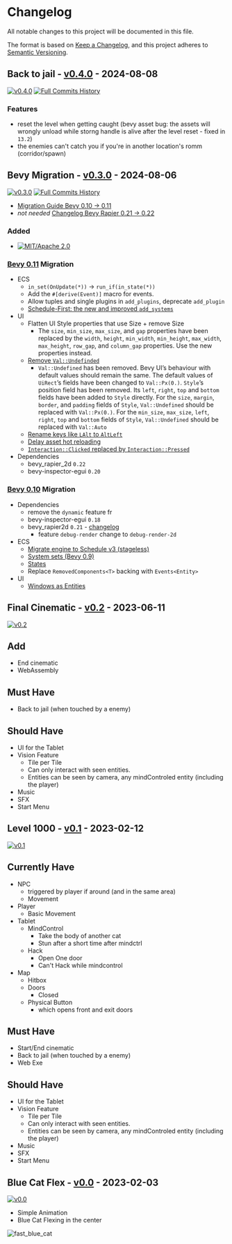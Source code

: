 # Changelog

All notable changes to this project will be documented in this file.

The format is based on [Keep a Changelog](https://keepachangelog.com/en/1.0.0/),
and this project adheres to [Semantic Versioning](https://semver.org/spec/v2.0.0.html).

## Back to jail - [v0.4.0](https://github.com/Fabinistere/cats_destroyer_2000/releases/tag/v0.4.0) - 2024-08-08

[![v0.4.0](https://img.shields.io/badge/v0.4.0-gray?style=flat&logo=github&logoColor=181717&link=https://github.com/Fabinistere/cats_destroyer_2000/releases/tag/v0.4.0)](https://github.com/Fabinistere/cats_destroyer_2000/releases/tag/v0.4.0)
[![**Full Commits History**](https://img.shields.io/badge/GitHubLog-gray?style=flat&logo=github&logoColor=181717&link=https://github.com/Fabinistere/cats_destroyer_2000/compare/v0.3.0...v0.4.0)](https://github.com/Fabinistere/cats_destroyer_2000/compare/v0.3.0...v0.4.0)

### Features

- reset the level when getting caught (bevy asset bug: the assets will wrongly unload while storng handle is alive after the level reset - fixed in `13.2`)
- the enemies can't catch you if you're in another location's romm (corridor/spawn)

## Bevy Migration - [v0.3.0](https://github.com/Fabinistere/cats_destroyer_2000/releases/tag/v0.3.0) - 2024-08-06

[![v0.3.0](https://img.shields.io/badge/v0.3.0-gray?style=flat&logo=github&logoColor=181717&link=https://github.com/Fabinistere/cats_destroyer_2000/releases/tag/v0.3.0)](https://github.com/Fabinistere/cats_destroyer_2000/releases/tag/v0.3.0)
[![**Full Commits History**](https://img.shields.io/badge/GitHubLog-gray?style=flat&logo=github&logoColor=181717&link=https://github.com/fabinistere/cats_destroyer_2000/commits/v0.3.0)](https://github.com/fabinistere/cats_destroyer_2000/commits/v0.3.0)

- [Migration Guide Bevy 0.10 -> 0.11](https://bevyengine.org/learn/migration-guides/0.10-0.11/)
- *not needed* [Changelog Bevy Rapier 0.21 -> 0.22](https://github.com/dimforge/bevy_rapier/blob/master/CHANGELOG.md#0220-10-july-2023)

### Added

- [![MIT/Apache 2.0](https://img.shields.io/badge/license-MIT%2FApache-blue.svg)](https://github.com/fabinistere/cats_destroyer_2000#license)

### [Bevy 0.11](https://bevyengine.org/learn/migration-guides/0.10-0.11/) Migration

- ECS
  - `in_set(OnUpdate(*))` -> `run_if(in_state(*))`
  - Add the `#[derive(Event)]` macro for events.
  - Allow tuples and single plugins in `add_plugins`, deprecate `add_plugin`
  - [Schedule-First: the new and improved `add_systems`](https://bevyengine.org/learn/migration-guides/0.10-0.11/#schedule-first-the-new-and-improved-add-systems)
- UI
  - Flatten UI Style properties that use Size + remove Size
    - The `size`, `min_size`, `max_size`, and `gap` properties have been replaced by the `width`, `height`, `min_width`, `min_height`, `max_width`, `max_height`, `row_gap`, and `column_gap` properties. Use the new properties instead.
  - [Remove `Val::Undefinded`](https://bevyengine.org/learn/migration-guides/0.10-0.11/#remove-val-undefined)
    - `Val::Undefined` has been removed. Bevy UI’s behaviour with default values should remain the same.
    The default values of `UiRect`’s fields have been changed to `Val::Px(0.)`.
    `Style`’s position field has been removed. Its `left`, `right`, `top` and `bottom` fields have been added to `Style` directly.
    For the `size`, `margin`, `border`, and `padding` fields of `Style`, `Val::Undefined` should be replaced with `Val::Px(0.)`.
    For the `min_size`, `max_size`, `left`, `right`, `top` and `bottom` fields of `Style`, `Val::Undefined` should be replaced with `Val::Auto`
  - [Rename keys like `LAlt` to `AltLeft`](https://bevyengine.org/learn/migration-guides/0.10-0.11/#rename-keys-like-lalt-to-altleft)
  - [Delay asset hot reloading](https://bevyengine.org/learn/migration-guides/0.10-0.11/#delay-asset-hot-reloading)
  - [`Interaction::Clicked` replaced by `Interaction::Pressed`](https://bevyengine.org/learn/migration-guides/0.10-0.11/#rename-interaction-clicked-interaction-pressed)
- Dependencies
  - bevy_rapier_2d `0.22`
  - bevy-inspector-egui `0.20`

### [Bevy 0.10](https://bevyengine.org/learn/migration-guides/0.9-0.10/) Migration

- Dependencies
  - remove the `dynamic` feature fr
  - bevy-inspector-egui `0.18`
  - bevy_rapier2d `0.21` - [changelog](https://github.com/dimforge/bevy_rapier/blob/master/CHANGELOG.md#0210--07-march-2023)
    - feature `debug-render` change to `debug-render-2d`
- ECS
  - [Migrate engine to Schedule v3 (stageless)](https://bevyengine.org/learn/migration-guides/0.9-0.10/#migrate-engine-to-schedule-v3-stageless)
  - [System sets (Bevy 0.9)](https://bevyengine.org/learn/migration-guides/0.9-0.10/#system-sets-bevy-0-9)
  - [States](https://bevyengine.org/learn/migration-guides/0.9-0.10/#states)
  - Replace `RemovedComponents<T>` backing with `Events<Entity>`
- UI
  - [Windows as Entities](https://bevyengine.org/learn/migration-guides/0.9-0.10/#windows-as-entities)

## Final Cinematic - [v0.2](https://github.com/Fabinistere/cats_destroyer_2000/releases/tag/v0.2) - 2023-06-11

[![v0.2](https://img.shields.io/badge/v0.2-gray?style=flat&logo=github&logoColor=181717&link=https://github.com/Fabinistere/cats_destroyer_2000/releases/tag/v0.2)](https://github.com/Fabinistere/cats_destroyer_2000/releases/tag/v0.2)

## Add

- End cinematic
- WebAssembly

## Must Have

- Back to jail (when touched by a enemy)

## Should Have

- UI for the Tablet
- Vision Feature
  - Tile per Tile
  - Can only interact with seen entities.
  - Entities can be seen by camera, any mindControled entity (including the player)
- Music
- SFX
- Start Menu

## Level 1000 - [v0.1](https://github.com/Fabinistere/cats_destroyer_2000/releases/tag/v0.1) - 2023-02-12

[![v0.1](https://img.shields.io/badge/v0.1-gray?style=flat&logo=github&logoColor=181717&link=https://github.com/Fabinistere/cats_destroyer_2000/releases/tag/v0.1)](https://github.com/Fabinistere/cats_destroyer_2000/releases/tag/v0.1)

## Currently Have

- NPC
  - triggered by player if around (and in the same area)
  - Movement
- Player
  - Basic Movement
- Tablet
  - MindControl
    - Take the body of another cat
    - Stun after a short time after mindctrl
  - Hack
    - Open One door
    - Can't Hack while mindcontrol
- Map
  - Hitbox
  - Doors
    - Closed
  - Physical Button
    - which opens front and exit doors

## Must Have

- Start/End cinematic
- Back to jail (when touched by a enemy)
- Web Exe

## Should Have

- UI for the Tablet
- Vision Feature
  - Tile per Tile
  - Can only interact with seen entities.
  - Entities can be seen by camera, any mindControled entity (including the player)
- Music
- SFX
- Start Menu

## Blue Cat Flex - [v0.0](https://github.com/Fabinistere/cats_destroyer_2000/releases/tag/v0.0) - 2023-02-03

[![v0.0](https://img.shields.io/badge/v0.0-gray?style=flat&logo=github&logoColor=181717&link=https://github.com/Fabinistere/cats_destroyer_2000/releases/tag/v0.0)](https://github.com/Fabinistere/cats_destroyer_2000/releases/tag/v0.0)

- Simple Animation
- Blue Cat Flexing in the center

![fast_blue_cat](https://user-images.githubusercontent.com/73140258/216720606-6e8f7768-3170-4956-a5d1-5124741783aa.gif)
